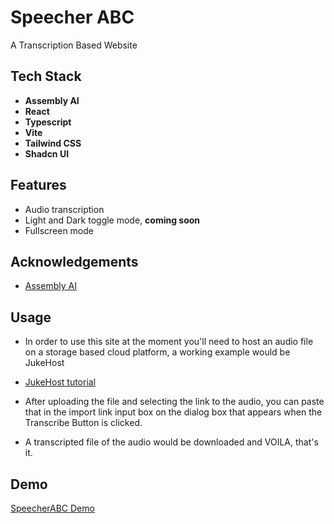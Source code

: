 
# Speecher ABC

A Transcription Based Website



## Tech Stack

- **Assembly AI**
- **React**
- **Typescript**
- **Vite**
- **Tailwind CSS**
- **Shadcn UI**



## Features

- Audio transcription
- Light and Dark toggle mode, **coming soon**
- Fullscreen mode



## Acknowledgements

 - [Assembly AI](https://www.assemblyai.com)


## Usage
- In order to use this site at the moment you'll need to host an audio file on a storage based cloud platform, a working example would be JukeHost

- [JukeHost tutorial](https://gist.github.com/Moutard3/b925b090ab1d6d20a5d20f054bae7bca#mp3-direct-link-hosting)

- After uploading the file and selecting the link to the audio, you can paste that in the import link input box on the dialog box that appears when the Transcribe Button is clicked.

- A transcripted file of the audio would be downloaded and VOILA, that's it.



## Demo

[SpeecherABC Demo](https://speecherabc.netlify.app)

